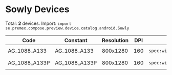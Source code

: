 # Sowly Devices

Total: **2** devices. Import: `import se.premex.compose.preview.device.catalog.android.Sowly`

| Code | Constant | Resolution | DPI | Compose Spec | Preview Usage |
|------|----------|------------|-----|-------------|---------------|
| AG_1088_A133 | AG_1088_A133 | 800x1280 | 160 | `spec:width=800px,height=1280px,dpi=160` | `@Preview(device = Sowly.AG_1088_A133)` |
| AG_1088_A133P | AG_1088_A133P | 800x1280 | 160 | `spec:width=800px,height=1280px,dpi=160` | `@Preview(device = Sowly.AG_1088_A133P)` |

<!-- Generated automatically. Do not edit manually. -->
